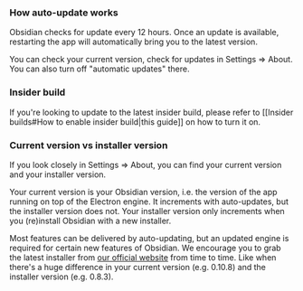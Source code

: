 ### How auto-update works

Obsidian checks for update every 12 hours. Once an update is available, restarting the app will automatically bring you to the latest version.

You can check your current version, check for updates in Settings => About. You can also turn off "automatic updates" there.

### Insider build

If you're looking to update to the latest insider build, please refer to [[Insider builds#How to enable insider build|this guide]] on how to turn it on.

### Current version vs installer version

If you look closely in Settings => About, you can find your current version and your installer version.

Your current version is your Obsidian version, i.e. the version of the app running on top of the Electron engine. It increments with auto-updates, but the installer version does not. Your installer version only increments when you (re)install Obsidian with a new installer.

Most features can be delivered by auto-updating, but an updated engine is required for certain new features of Obsidian. We encourage you to grab the latest installer from [our official website](https://obsidian.md) from time to time. Like when there's a huge difference in your current version (e.g. 0.10.8) and the installer version (e.g. 0.8.3).
